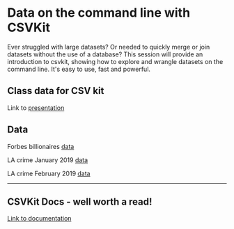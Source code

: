 # Data on the command line with CSVKit

Ever struggled with large datasets? Or needed to quickly merge or join datasets without the use of a database? This session will provide an introduction to csvkit, showing how to explore and wrangle datasets on the command line. It's easy to use, fast and powerful.

## Class data for CSV kit

Link to [presentation](https://docs.google.com/presentation/d/18ifEvn1N1AlixlMXa4qTE8ArKPw7zfhey-fwISIloog)

## Data

Forbes billionaires [data](https://raw.githubusercontent.com/leilahaddou/leilahaddou.github.io/master/csvkit-tutorial/forbes-billionaires.csv)

LA crime January 2019 [data](https://raw.githubusercontent.com/leilahaddou/leilahaddou.github.io/master/la-crime-jan-2019.csv)

LA crime February 2019 [data](https://raw.githubusercontent.com/leilahaddou/leilahaddou.github.io/master/la-crime-feb-2019.csv)

------------------------------------------------------------------

## CSVKit Docs - well worth a read! 

[Link to documentation](https://csvkit.readthedocs.io/en/latest/tutorial.html)
